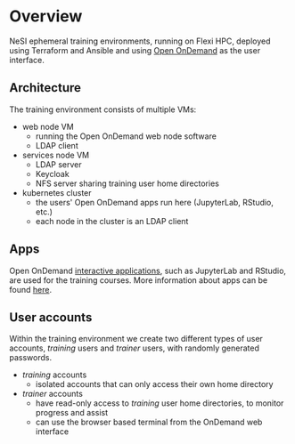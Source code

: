 # Overview

NeSI ephemeral training environments, running on Flexi HPC, deployed using Terraform and Ansible and using [Open OnDemand](https://osc.github.io/ood-documentation/latest/index.html) as the user interface.

## Architecture

The training environment consists of multiple VMs:

- web node VM
    * running the Open OnDemand web node software
    * LDAP client
- services node VM
    * LDAP server
    * Keycloak
    * NFS server sharing training user home directories
- kubernetes cluster
    * the users' Open OnDemand apps run here (JupyterLab, RStudio, etc.)
    * each node in the cluster is an LDAP client

## Apps

Open OnDemand [interactive applications](https://osc.github.io/ood-documentation/latest/index.html), such as JupyterLab and RStudio, are used for the training courses. More information about apps can be found [here](/apps/index.md).

## User accounts

Within the training environment we create two different types of user accounts, *training* users and *trainer* users, with randomly generated passwords.

- *training* accounts
    * isolated accounts that can only access their own home directory
- *trainer* accounts
    * have read-only access to *training* user home directories, to monitor progress and assist
    * can use the browser based terminal from the OnDemand web interface
